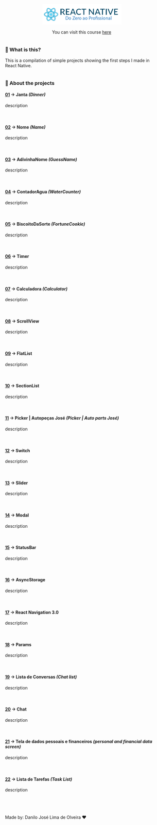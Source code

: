 <p align="center">
  <img src="./READMEfiles/topImage.png">
</p>

<p align="center">
You can visit this course <a href="https://b7web.com.br/react-native/?gclid=CjwKCAjwkun1BRAIEiwA2mJRWZKmEErkiXXlkpQTQZ7WsYRNZI3hPma2ya4ir-bcvbJfw-NOW4hLJBoC3QsQAvD_BwE&ref=L8493008W&hsrc=YWR3MDM%3D">here</a>
</p>

#

 ### 🎈 What is this?
 This is a compilation of simple projects showing the first steps I made in React Native.

#

### 📱 About the projects

#### [01](https://github.com/Danilo-Js/React-Native-do-Zero-ao-Profissional/tree/master/P01%20-%20Janta) -> Janta *(Dinner)*
description
<br>
<br>
<br>


#### [02](https://github.com/Danilo-Js/React-Native-do-Zero-ao-Profissional/tree/master/P02%20-%20Nome) -> Nome *(Name)*
description
<br>
<br>
<br>

#### [03](https://github.com/Danilo-Js/React-Native-do-Zero-ao-Profissional/tree/master/P03%20-%20AdivinhaNome) -> AdivinhaNome *(GuessName)*
description
<br>
<br>
<br>

#### [04](https://github.com/Danilo-Js/React-Native-do-Zero-ao-Profissional/tree/master/P04%20-%20ContadorAgua) -> ContadorAgua *(WaterCounter)*
description
<br>
<br>
<br>

#### [05](https://github.com/Danilo-Js/React-Native-do-Zero-ao-Profissional/tree/master/P05%20-%20BiscoitoDaSorte) -> BiscoitoDaSorte *(FortuneCookie)*
description
<br>
<br>
<br>

#### [06](https://github.com/Danilo-Js/React-Native-do-Zero-ao-Profissional/tree/master/P06%20-%20Timer) -> Timer
description
<br>
<br>
<br>

#### [07](https://github.com/Danilo-Js/React-Native-do-Zero-ao-Profissional/tree/master/P07%20-%20Calculadora) -> Calculadora *(Calculator)*
description
<br>
<br>
<br>

#### [08](https://github.com/Danilo-Js/React-Native-do-Zero-ao-Profissional/tree/master/P08%20-%20ScrollView) -> ScrollView
description
<br>
<br>
<br>

#### [09](https://github.com/Danilo-Js/React-Native-do-Zero-ao-Profissional/tree/master/P09%20-%20FlatList) -> FlatList
description
<br>
<br>
<br>

#### [10](https://github.com/Danilo-Js/React-Native-do-Zero-ao-Profissional/tree/master/P10%20-%20SectionList) -> SectionList
description
<br>
<br>
<br>

#### [11](https://github.com/Danilo-Js/React-Native-do-Zero-ao-Profissional/tree/master/P11%20-%20Picker%20(Autopeças%20José)) -> Picker | Autopeças José *(Picker | Auto parts José)*
description
<br>
<br>
<br>

#### [12](https://github.com/Danilo-Js/React-Native-do-Zero-ao-Profissional/tree/master/P12%20-%20Switch) -> Switch
description
<br>
<br>
<br>

#### [13](https://github.com/Danilo-Js/React-Native-do-Zero-ao-Profissional/tree/master/P13%20-%20Slider) -> Slider
description
<br>
<br>
<br>

#### [14](https://github.com/Danilo-Js/React-Native-do-Zero-ao-Profissional/tree/master/P14%20-%20Modal) -> Modal
description
<br>
<br>
<br>

#### [15](https://github.com/Danilo-Js/React-Native-do-Zero-ao-Profissional/tree/master/P15%20-%20StatusBar) -> StatusBar
description
<br>
<br>
<br>

#### [16](https://github.com/Danilo-Js/React-Native-do-Zero-ao-Profissional/tree/master/P16%20-%20AsyncStorage) -> AsyncStorage
description
<br>
<br>
<br>

#### [17](https://github.com/Danilo-Js/React-Native-do-Zero-ao-Profissional/tree/master/P17%20-%20Navigation%20(React%20Navigation%203.0)) -> React Navigation 3.0
description
<br>
<br>
<br>

#### [18](https://github.com/Danilo-Js/React-Native-do-Zero-ao-Profissional/tree/master/P18%20-%20Mudar%20de%20tela%20e%20passar%20dados) -> Params
description
<br>
<br>
<br>

#### [19](https://github.com/Danilo-Js/React-Native-do-Zero-ao-Profissional/tree/master/P19%20-%20Lista%20de%20Conversas) -> Lista de Conversas *(Chat list)*
description
<br>
<br>
<br>

#### [20](https://github.com/Danilo-Js/React-Native-do-Zero-ao-Profissional/tree/master/P20%20-%20Chat%20de%20uma%20conversa) -> Chat
description
<br>
<br>
<br>

#### [21](https://github.com/Danilo-Js/React-Native-do-Zero-ao-Profissional/tree/master/P21%20-%20Tela%20de%20dados%20pessoais%20e%20financeiros) -> Tela de dados pessoais e financeiros *(personal and financial data screen)*
description
<br>
<br>
<br>

#### [22](https://github.com/Danilo-Js/React-Native-do-Zero-ao-Profissional/tree/master/P22%20-%20Lista%20de%20tarefas) -> Lista de Tarefas *(Task List)*
description
<br>
<br>
<br>

#
Made by: Danilo José Lima de Olveira ❤
  





